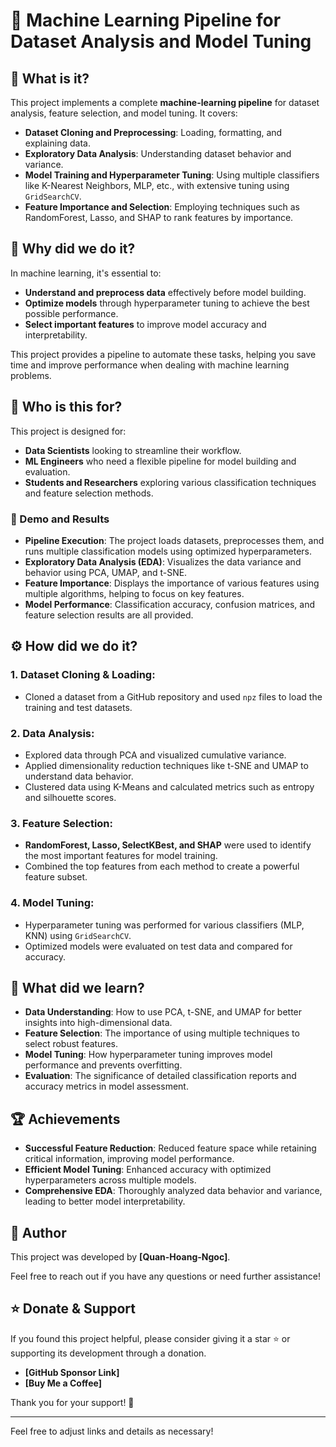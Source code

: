 # 🧠 **Machine Learning Pipeline for Dataset Analysis and Model Tuning**

## 🌟 What is it?

This project implements a complete **machine-learning pipeline** for dataset analysis, feature selection, and model tuning. It covers:
- **Dataset Cloning and Preprocessing**: Loading, formatting, and explaining data.
- **Exploratory Data Analysis**: Understanding dataset behavior and variance.
- **Model Training and Hyperparameter Tuning**: Using multiple classifiers like K-Nearest Neighbors, MLP, etc., with extensive tuning using `GridSearchCV`.
- **Feature Importance and Selection**: Employing techniques such as RandomForest, Lasso, and SHAP to rank features by importance.

## 🎯 Why did we do it?

In machine learning, it's essential to:
- **Understand and preprocess data** effectively before model building.
- **Optimize models** through hyperparameter tuning to achieve the best possible performance.
- **Select important features** to improve model accuracy and interpretability.

This project provides a pipeline to automate these tasks, helping you save time and improve performance when dealing with machine learning problems.

## 👥 Who is this for?

This project is designed for:
- **Data Scientists** looking to streamline their workflow.
- **ML Engineers** who need a flexible pipeline for model building and evaluation.
- **Students and Researchers** exploring various classification techniques and feature selection methods.

### 🚀 Demo and Results

- **Pipeline Execution**: The project loads datasets, preprocesses them, and runs multiple classification models using optimized hyperparameters.
- **Exploratory Data Analysis (EDA)**: Visualizes the data variance and behavior using PCA, UMAP, and t-SNE.
- **Feature Importance**: Displays the importance of various features using multiple algorithms, helping to focus on key features.
- **Model Performance**: Classification accuracy, confusion matrices, and feature selection results are all provided.

## ⚙️ How did we do it?

### 1. **Dataset Cloning & Loading**:
   - Cloned a dataset from a GitHub repository and used `npz` files to load the training and test datasets.

### 2. **Data Analysis**:
   - Explored data through PCA and visualized cumulative variance.
   - Applied dimensionality reduction techniques like t-SNE and UMAP to understand data behavior.
   - Clustered data using K-Means and calculated metrics such as entropy and silhouette scores.

### 3. **Feature Selection**:
   - **RandomForest, Lasso, SelectKBest, and SHAP** were used to identify the most important features for model training.
   - Combined the top features from each method to create a powerful feature subset.

### 4. **Model Tuning**:
   - Hyperparameter tuning was performed for various classifiers (MLP, KNN) using `GridSearchCV`.
   - Optimized models were evaluated on test data and compared for accuracy.

## 📘 What did we learn?

- **Data Understanding**: How to use PCA, t-SNE, and UMAP for better insights into high-dimensional data.
- **Feature Selection**: The importance of using multiple techniques to select robust features.
- **Model Tuning**: How hyperparameter tuning improves model performance and prevents overfitting.
- **Evaluation**: The significance of detailed classification reports and accuracy metrics in model assessment.

## 🏆 Achievements

- **Successful Feature Reduction**: Reduced feature space while retaining critical information, improving model performance.
- **Efficient Model Tuning**: Enhanced accuracy with optimized hyperparameters across multiple models.
- **Comprehensive EDA**: Thoroughly analyzed data behavior and variance, leading to better model interpretability.

## 👤 Author

This project was developed by **[Quan-Hoang-Ngoc]**.

Feel free to reach out if you have any questions or need further assistance!

## ⭐️ Donate & Support

If you found this project helpful, please consider giving it a star ⭐ or supporting its development through a donation.

- **[GitHub Sponsor Link]**
- **[Buy Me a Coffee]**

Thank you for your support! 🙌

---

Feel free to adjust links and details as necessary!
